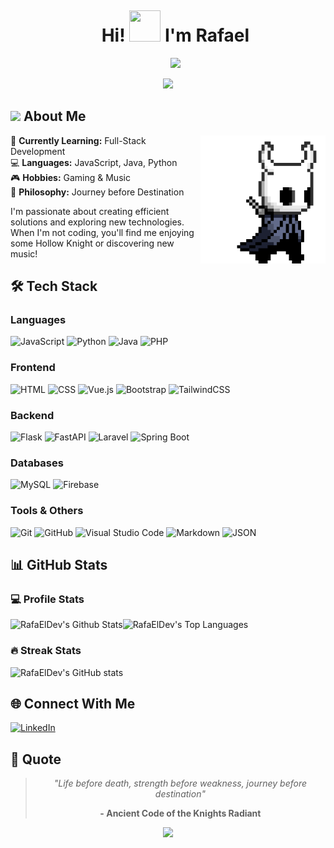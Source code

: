<div id="user-content-toc">
  <ul align="center">
    <summary><h1 style="display: inline-block">Hi! <img src="https://raw.githubusercontent.com/nixin72/nixin72/master/wave.gif" width="50px" height="50px"> I'm Rafael</h1></summary>
    <img src="https://user-images.githubusercontent.com/73097560/115834477-dbab4500-a447-11eb-908a-139a6edaec5c.gif">
  </ul>
</div>



<div align="center">
  <img src="https://readme-typing-svg.herokuapp.com/?lines=Computer%20Systems%20Engineering%20Student;Full-Stack%20Developer%20Upcoming;JavaScript%20Enthusiast;Hollow%20Knight%20Fan&center=true&width=500&height=60&font=Fira%20Code&size=22&duration=4000&pause=1000">
</div>

## <img src="https://github.com/7oSkaaa/7oSkaaa/blob/main/Images/about_me.gif?raw=true" width="30px"> About Me

<img align="right" src="https://raw.githubusercontent.com/TanZng/TanZng/master/assets/hollor_knight3.gif" width="200">

🚀 **Currently Learning:** Full-Stack Development  
💻 **Languages:** JavaScript, Java, Python  
🎮 **Hobbies:** Gaming & Music  
🎯 **Philosophy:** Journey before Destination  

I'm passionate about creating efficient solutions and exploring new technologies. When I'm not coding, you'll find me enjoying some Hollow Knight or discovering new music!

## 🛠️ Tech Stack

### Languages
![JavaScript](https://img.shields.io/badge/-JavaScript-05122A?style=flat&logo=javascript)
![Python](https://img.shields.io/badge/-Python-05122A?style=flat&logo=python)
![Java](https://img.shields.io/badge/-Java-05122A?style=flat&logo=java&logoColor=FFA518)
![PHP](https://img.shields.io/badge/-PHP-05122A?style=flat&logo=php&logoColor=777BB4)

### Frontend
![HTML](https://img.shields.io/badge/-HTML-05122A?style=flat&logo=html5)
![CSS](https://img.shields.io/badge/-CSS-05122A?style=flat&logo=css3&logoColor=1572B6)
![Vue.js](https://img.shields.io/badge/-Vue.js-05122A?style=flat&logo=vue.js&logoColor=4FC08D)
![Bootstrap](https://img.shields.io/badge/-Bootstrap-05122A?style=flat&logo=bootstrap&logoColor=563D7C)
![TailwindCSS](https://img.shields.io/badge/-TailwindCSS-05122A?style=flat&logo=tailwind-css&logoColor=38B2AC)

### Backend
![Flask](https://img.shields.io/badge/-Flask-05122A?style=flat&logo=flask)
![FastAPI](https://img.shields.io/badge/-FastAPI-05122A?style=flat&logo=fastapi&logoColor=009688)
![Laravel](https://img.shields.io/badge/-Laravel-05122A?style=flat&logo=laravel&logoColor=FF2D20)
![Spring Boot](https://img.shields.io/badge/-Spring%20Boot-05122A?style=flat&logo=spring-boot&logoColor=6DB33F)

### Databases
![MySQL](https://img.shields.io/badge/-MySQL-05122A?style=flat&logo=mysql&logoColor=4479A1)
![Firebase](https://img.shields.io/badge/-Firebase-05122A?style=flat&logo=firebase&logoColor=FFCA28)

### Tools & Others
![Git](https://img.shields.io/badge/-Git-05122A?style=flat&logo=git)
![GitHub](https://img.shields.io/badge/-GitHub-05122A?style=flat&logo=github)
![Visual Studio Code](https://img.shields.io/badge/-Visual%20Studio%20Code-05122A?style=flat&logo=visual-studio-code&logoColor=007ACC)
![Markdown](https://img.shields.io/badge/-Markdown-05122A?style=flat&logo=markdown)
![JSON](https://img.shields.io/badge/-JSON-05122A?style=flat&logo=json&logoColor=000000)

## 📊 GitHub Stats

### 💻 Profile Stats

<img alt="RafaElDev's Github Stats" src="https://github-readme-stats.vercel.app/api/?username=RafaElDev6H057&show_icons=true&include_all_commits=true&count_private=true&theme=react&hide_border=true&bg_color=1F222E&title_color=F85D7F&icon_color=F8D866" height="192px"/><img alt="RafaElDev's Top Languages" src="https://github-readme-stats.vercel.app/api/top-langs/?username=RafaElDev6H057&langs_count=8&layout=compact&theme=react&hide_border=true&bg_color=1F222E&title_color=F85D7F&icon_color=F8D866" height="192px"/>


### 🔥 Streak Stats

![RafaElDev's GitHub stats](https://github-readme-streak-stats.herokuapp.com/?user=RafaElDev6H057&theme=tokyonight)


## 🌐 Connect With Me

<div align="left">
  <a href="https://www.linkedin.com/in/rafael-p%C3%A9rez-esparza-68114031b/" target="_blank">
    <img src="https://img.shields.io/badge/LinkedIn-0077B5?style=for-the-badge&logo=linkedin&logoColor=white" alt="LinkedIn">
  </a>
</div>

## 💭 Quote

<div align="center">
  <blockquote>
    <p><em>"Life before death, strength before weakness, journey before destination"</em></p>
    <p><strong>- Ancient Code of the Knights Radiant</strong></p>
  </blockquote>
</div>

<div align="center">
  <img src="https://komarev.com/ghpvc/?username=RafaElDev6H057&color=blueviolet&style=flat-square&label=Profile+Views">
</div>
